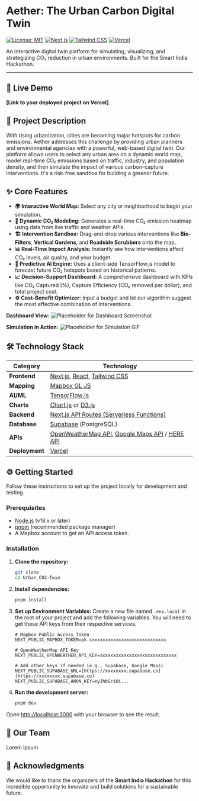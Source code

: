# Aether: The Urban Carbon Digital Twin

[![License: MIT](https://img.shields.io/badge/License-MIT-yellow.svg)](https://opensource.org/licenses/MIT)
[![Next.js](https://img.shields.io/badge/Next.js-000000?style=for-the-badge&logo=nextdotjs&logoColor=white)](https://nextjs.org/)
[![Tailwind CSS](https://img.shields.io/badge/Tailwind_CSS-38B2AC?style=for-the-badge&logo=tailwind-css&logoColor=white)](https://tailwindcss.com/)
[![Vercel](https://img.shields.io/badge/Vercel-000000?style=for-the-badge&logo=vercel&logoColor=white)](https://vercel.com/)

An interactive digital twin platform for simulating, visualizing, and strategizing CO₂ reduction in urban environments. Built for the Smart India Hackathon.

---

## 🚀 Live Demo

**[Link to your deployed project on Vercel]**

## 📖 Project Description

With rising urbanization, cities are becoming major hotspots for carbon emissions. Aether addresses this challenge by providing urban planners and environmental agencies with a powerful, web-based digital twin. Our platform allows users to select any urban area on a dynamic world map, model real-time CO₂ emissions based on traffic, industry, and population density, and then simulate the impact of various carbon-capture interventions. It's a risk-free sandbox for building a greener future.

## ✨ Core Features

* **🌍 Interactive World Map:** Select any city or neighborhood to begin your simulation.
* **💨 Dynamic CO₂ Modeling:** Generates a real-time CO₂ emission heatmap using data from live traffic and weather APIs.
* **🏗️ Intervention Sandbox:** Drag-and-drop various interventions like **Bio-Filters**, **Vertical Gardens**, and **Roadside Scrubbers** onto the map.
* **📊 Real-Time Impact Analysis:** Instantly see how interventions affect CO₂ levels, air quality, and your budget.
* **🧠 Predictive AI Engine:** Uses a client-side TensorFlow.js model to forecast future CO₂ hotspots based on historical patterns.
* **📈 Decision-Support Dashboard:** A comprehensive dashboard with KPIs like CO₂ Captured (%), Capture Efficiency (CO₂ removed per dollar), and total project cost.
* **⚙️ Cost-Benefit Optimizer:** Input a budget and let our algorithm suggest the most effective combination of interventions.


**Dashboard View:**
![Placeholder for Dashboard Screenshot](https://via.placeholder.com/800x400.png?text=Aether+Dashboard+View)

**Simulation in Action:**
![Placeholder for Simulation GIF](https://via.placeholder.com/800x400.png?text=Live+CO₂-Capture+Simulation+GIF)

## 🛠️ Technology Stack

| Category      | Technology                                                                                                                                              |
| ------------- | ------------------------------------------------------------------------------------------------------------------------------------------------------- |
| **Frontend** | [Next.js](https://nextjs.org/), [React](https://reactjs.org/), [Tailwind CSS](https://tailwindcss.com/)                                                    |
| **Mapping** | [Mapbox GL JS](https://www.mapbox.com/mapbox-gl-js)                                                                                                       |
| **AI/ML** | [TensorFlow.js](https://www.tensorflow.org/js)                                                                                                          |
| **Charts** | [Chart.js](https://www.chartjs.org/) or [D3.js](https://d3js.org/)                                                                                        |
| **Backend** | [Next.js API Routes (Serverless Functions)](https://nextjs.org/docs/api-routes/introduction)                                                              |
| **Database** | [Supabase](https://supabase.io/) (PostgreSQL)                                                                                                           |
| **APIs** | [OpenWeatherMap API](https://openweathermap.org/api), [Google Maps API](https://developers.google.com/maps) / [HERE API](https://www.here.com/products/location-apis) |
| **Deployment**| [Vercel](https://vercel.com/)                                                                                                                             |

## ⚙️ Getting Started

Follow these instructions to set up the project locally for development and testing.

### Prerequisites

* [Node.js](https://nodejs.org/) (v18.x or later)
* [pnpm](https://pnpm.io/installation) (recommended package manager)
* A Mapbox account to get an API access token.

### Installation

1.  **Clone the repository:**
    ```bash
    git clone 
    cd Urban_CO2-Twin
    ```

2.  **Install dependencies:**
    ```bash
    pnpm install
    ```

3.  **Set up Environment Variables:**
    Create a new file named `.env.local` in the root of your project and add the following variables. You will need to get these API keys from their respective services.

    ```env
    # Mapbox Public Access Token
    NEXT_PUBLIC_MAPBOX_TOKEN=pk.xxxxxxxxxxxxxxxxxxxxxxxxxxxxx

    # OpenWeatherMap API Key
    NEXT_PUBLIC_OPENWEATHER_API_KEY=xxxxxxxxxxxxxxxxxxxxxxxxxxxxx

    # Add other keys if needed (e.g., Supabase, Google Maps)
    NEXT_PUBLIC_SUPABASE_URL=[https://xxxxxxxx.supabase.co](https://xxxxxxxx.supabase.co)
    NEXT_PUBLIC_SUPABASE_ANON_KEY=eyJhbGciOi...
    ```

4.  **Run the development server:**
    ```bash
    pnpm dev
    ```

Open [http://localhost:3000](http://localhost:3000) with your browser to see the result.

## 🤝 Our Team

Lorem Ipsum

## 🙏 Acknowledgments

We would like to thank the organizers of the **Smart India Hackathon** for this incredible opportunity to innovate and build solutions for a sustainable future.